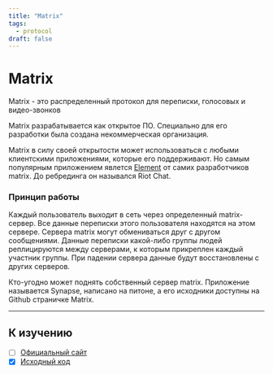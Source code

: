 ```yaml
---
title: "Matrix"
tags:
  - protocol
draft: false
---
```


# Matrix

Matrix - это распределенный протокол для переписки, голосовых и видео-звонков

Matrix разрабатывается как открытое ПО.
Специально для его разработки была создана некоммерческая организация.

Matrix в силу своей открытости может использоваться с любыми клиентскими приложениями, которые его поддерживают.
Но самым популярным приложением явлется [Element](https://element.io/) от самих разработчиков matrix. До ребрединга он назывался Riot Chat.


### Принцип работы

Каждый пользователь выходит в сеть через определенный matrix-сервер.
Все данные переписки этого пользователя находятся на этом сервере.
Сервера matrix могут обмениваться друг с другом сообщениями.
Данные переписки какой-либо группы людей реплицируются между серверами, к которым прикреплен каждый участник группы. 
При падении сервера данные будут восстановлены с других серверов.

Кто-угодно может поднять собственный сервер matrix. 
Приложение называется Synapse, написано на питоне, а его исходники доступны на Github страничке Matrix.

---
## К изучению
- [ ] [Официальный сайт](https://matrix.org/docs/guides/introduction)
- [X] [Исходный код](https://github.com/matrix-org)
